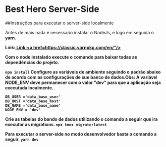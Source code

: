 # Best Hero Server-Side

##Instruções para executar o server-side localmente

Antes de mais nada e necessario instalar o NodeJs, e logo em seguida o <b>yarn.<b>

 Link:<a href="https://nodejs.org/en/"/>
 Link:<a href=https://classic.yarnpkg.com/en/"/>

Com o node instalado execute o comando para baixar todas as dependências do projeto.

```npm install```
Configure as variáveis de ambiente seguindo o padrão abaixo de acordo com as configurações de sue banco de dados.Obs: A variável <b>NODE_ENV<b/> deve permanecer com o valor "dev" para que a aplicação seja executada localmente.

```DB_KEY ='data_base_password'
DB_USER ='data_base_user'
DB_HOST ='data_base_host'
DB_NAME ='data_base_name'
NODE_ENV = 'dev'
```
Crie as tabelas do bando de dados utilizando o comando a seguir que ira executar as migrations.
```npx knex migrate:latest```

Para executar o server-side no modo desenvolvedor basta o comando a seguir.
```yarn dev```

